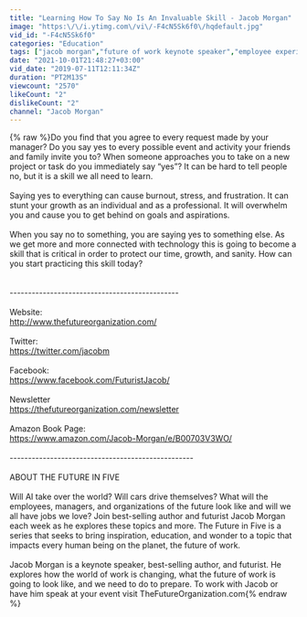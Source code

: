 ```yaml
---
title: "Learning How To Say No Is An Invaluable Skill - Jacob Morgan"
image: "https:\/\/i.ytimg.com\/vi\/-F4cN5Sk6f0\/hqdefault.jpg"
vid_id: "-F4cN5Sk6f0"
categories: "Education"
tags: ["jacob morgan","future of work keynote speaker","employee experience"]
date: "2021-10-01T21:48:27+03:00"
vid_date: "2019-07-11T12:11:34Z"
duration: "PT2M13S"
viewcount: "2570"
likeCount: "2"
dislikeCount: "2"
channel: "Jacob Morgan"
---
```

{% raw %}Do you find that you agree to every request made by your manager? Do you say yes to every possible event and activity your friends and family invite you to? When someone approaches you to take on a new project or task do you immediately say “yes”? It can be hard to tell people no, but it is a skill we all need to learn.<br /><br />Saying yes to everything can cause burnout, stress, and frustration. It can stunt your growth as an individual and as a professional. It will overwhelm you and cause you to get behind on goals and aspirations. <br /><br />When you say no to something, you are saying yes to something else. As we get more and more connected with technology this is going to become a skill that is critical in order to protect our time, growth, and sanity. How can you start practicing this skill today?<br /><br /><br />----------------------------------------------<br /><br />Website:<br /><a rel="nofollow" target="blank" href="http://www.thefutureorganization.com/">http://www.thefutureorganization.com/</a><br /><br />Twitter:<br /><a rel="nofollow" target="blank" href="https://twitter.com/jacobm">https://twitter.com/jacobm</a><br /><br />Facebook:<br /><a rel="nofollow" target="blank" href="https://www.facebook.com/FuturistJacob/">https://www.facebook.com/FuturistJacob/</a><br /><br />Newsletter<br /><a rel="nofollow" target="blank" href="https://thefutureorganization.com/newsletter">https://thefutureorganization.com/newsletter</a><br /><br />Amazon Book Page:<br /><a rel="nofollow" target="blank" href="https://www.amazon.com/Jacob-Morgan/e/B00703V3WO/">https://www.amazon.com/Jacob-Morgan/e/B00703V3WO/</a><br /><br />--------------------------------------------------<br /><br />ABOUT THE FUTURE IN FIVE<br /><br />Will AI take over the world? Will cars drive themselves? What will the employees, managers, and organizations of the future look like and will we all have jobs we love? Join best-selling author and futurist Jacob Morgan each week as he explores these topics and more. The Future in Five is a series that seeks to bring inspiration, education, and wonder to a topic that impacts every human being on the planet, the future of work.<br /><br />Jacob Morgan is a keynote speaker, best-selling author, and futurist. He explores how the world of work is changing, what the future of work is going to look like, and we need to do to prepare. To work with Jacob or have him speak at your event visit TheFutureOrganization.com{% endraw %}
